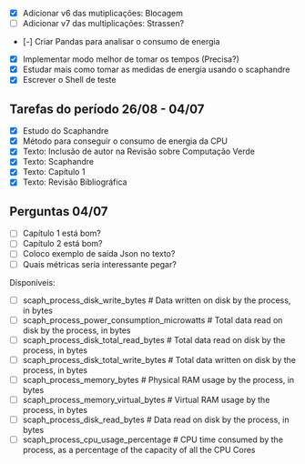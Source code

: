 - [X] Adicionar v6 das mutiplicações: Blocagem
- [ ] Adicionar v7 das multiplicações: Strassen?
- [-] Criar Pandas para analisar o consumo de energia
- [X] Implementar modo melhor de tomar os tempos (Precisa?)
- [X] Estudar mais como tomar as medidas de energia usando o scaphandre
- [X] Escrever o Shell de teste

## Tarefas do período 26/08 - 04/07
- [X] Estudo do Scaphandre
- [X] Método para conseguir o consumo de energia da CPU
- [X] Texto: Inclusão de autor na Revisão sobre Computação Verde
- [X] Texto: Scaphandre
- [X] Texto: Capítulo 1
- [X] Texto: Revisão Bibliográfica

## Perguntas 04/07
- [ ] Capítulo 1 está bom?
- [ ] Capítulo 2 está bom?
- [ ] Coloco exemplo de saída Json no texto?
- [ ] Quais métricas seria interessante pegar?

Disponíveis:
- [ ] scaph_process_disk_write_bytes # Data written on disk by the process, in bytes
- [ ] scaph_process_power_consumption_microwatts # Total data read on disk by the process, in bytes  
- [ ] scaph_process_disk_total_read_bytes # Total data read on disk by the process, in bytes   
- [ ] scaph_process_disk_total_write_bytes # Total data written on disk by the process, in bytes 
- [ ] scaph_process_memory_bytes # Physical RAM usage by the process, in bytes  
- [ ] scaph_process_memory_virtual_bytes # Virtual RAM usage by the process, in bytes   
- [ ] scaph_process_disk_read_bytes # Data read on disk by the process, in bytes   
- [ ] scaph_process_cpu_usage_percentage # CPU time consumed by the process, as a percentage of the capacity of all the CPU Cores
